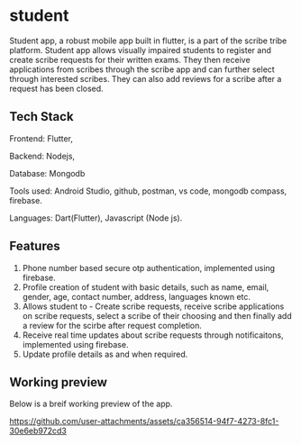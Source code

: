 # student

Student app, a robust mobile app built in flutter, is a part of the scribe tribe platform. Student app allows visually impaired students to register and create scribe requests for their written exams. They then receive applications from scribes through the scribe app and can further select through interested scribes. They can also add reviews for a scribe after a request has been closed.

## Tech Stack
Frontend: Flutter,

Backend: Nodejs,

Database: Mongodb

Tools used: Android Studio, github, postman, vs code, mongodb compass, firebase.

Languages: Dart(Flutter), Javascript (Node js).

## Features
1. Phone number based secure otp authentication, implemented using firebase.
2. Profile creation of student with basic details, such as name, email, gender, age, contact number, address, languages known etc.
3. Allows student to - Create scribe requests, receive scribe applications on scribe requests, select a scribe of their choosing and then finally add a review for the scirbe after request completion.
4. Receive real time updates about scribe requests through notificaitons, implemented using firebase.
5. Update profile details as and when required.

## Working preview
Below is a breif working preview of the app.

https://github.com/user-attachments/assets/ca356514-94f7-4273-8fc1-30e6eb972cd3
